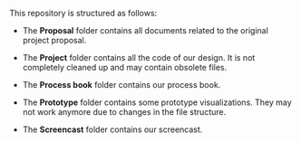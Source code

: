 This repository is structured as follows:

* The **Proposal** folder contains all documents related to the original project proposal.

* The **Project** folder contains all the code of our design.  It is not completely cleaned up and may contain obsolete files.

* The **Process book** folder contains our process book.

* The **Prototype** folder contains some prototype visualizations.  They may not work anymore due to changes in the file structure.

* The **Screencast** folder contains our screencast.